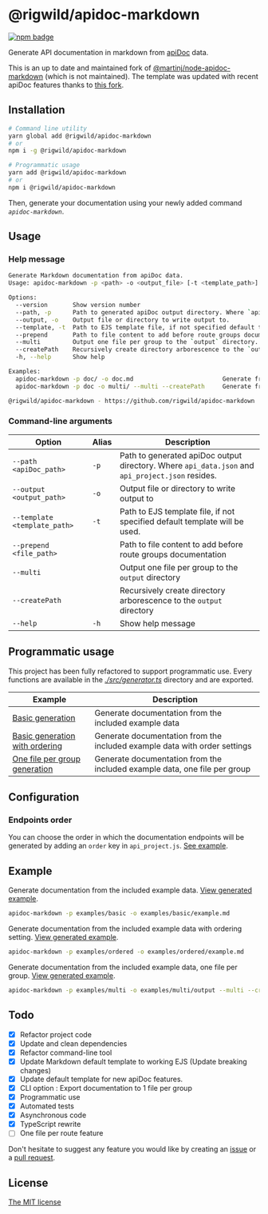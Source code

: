 # @rigwild/apidoc-markdown
[![npm badge](https://img.shields.io/npm/v/@rigwild/apidoc-markdown.svg?logo=npm)](https://www.npmjs.com/package/@rigwild/apidoc-markdown)

Generate API documentation in markdown from [apiDoc](https://github.com/apidoc/apidoc) data.

This is an up to date and maintained fork of [@martinj/node-apidoc-markdown](https://github.com/martinj/node-apidoc-markdown) (which is not maintained). The template was updated with recent apiDoc features thanks to [this fork](https://github.com/softdevstory/node-apidoc-markdown).

## Installation
```bash
# Command line utility
yarn global add @rigwild/apidoc-markdown
# or
npm i -g @rigwild/apidoc-markdown

# Programmatic usage
yarn add @rigwild/apidoc-markdown
# or
npm i @rigwild/apidoc-markdown
```
Then, generate your documentation using your newly added command *`apidoc-markdown`*.

## Usage
### Help message
```bash
Generate Markdown documentation from apiDoc data.
Usage: apidoc-markdown -p <path> -o <output_file> [-t <template_path>] [--multi] [--createPath] [--prepend <file_path>]

Options:
  --version       Show version number                                                                                                                [boolean]
  --path, -p      Path to generated apiDoc output directory. Where `api_data.json` and `api_project.json` resides.                         [string] [required]
  --output, -o    Output file or directory to write output to.                                                                             [string] [required]
  --template, -t  Path to EJS template file, if not specified default template will be used.                        [string] [default: "templates/default.md"]
  --prepend       Path to file content to add before route groups documentation.                                                                      [string]
  --multi         Output one file per group to the `output` directory.                                                              [boolean] [default: false]
  --createPath    Recursively create directory arborescence to the `output` directory.                                              [boolean] [default: false]
  -h, --help      Show help                                                                                                                          [boolean]

Examples:
  apidoc-markdown -p doc/ -o doc.md                         Generate from `doc/` apiDoc output to `./doc.md`
  apidoc-markdown -p doc -o multi/ --multi --createPath     Generate from `doc/` apiDoc output to `./multi/<group>.md`

@rigwild/apidoc-markdown - https://github.com/rigwild/apidoc-markdown
```

### Command-line arguments
| Option      | Alias         | Description |
| ----------- | ------------- | ----------- |
| `--path <apiDoc_path>` | `-p` | Path to generated apiDoc output directory. Where `api_data.json` and `api_project.json` resides. |
| `--output <output_path>` | `-o` | Output file or directory to write output to |
| `--template <template_path>` | `-t` | Path to EJS template file, if not specified default template will be used. |
| `--prepend <file_path>` |  | Path to file content to add before route groups documentation |
| `--multi` |  | Output one file per group to the `output` directory |
| `--createPath` |  | Recursively create directory arborescence to the `output` directory |
| `--help` | `-h` | Show help message |

## Programmatic usage
This project has been fully refactored to support programmatic use. Every functions are available in the *[./src/generator.ts](./generator.ts)* directory and are exported.

| Example | Description |
| ------- | ----------- |
| [Basic generation](./examples/basic/generate.js) | Generate documentation from the included example data |
| [Basic generation with ordering](./examples/ordered/generate.js) | Generate documentation from the included example data with order settings |
| [One file per group generation](./examples/multi/generate.js) | Generate documentation from the included example data, one file per group |

## Configuration
### Endpoints order
You can choose the order in which the documentation endpoints will be generated by adding an `order` key in `api_project.js`. [See example](./examples/ordered/api_project.json#L10-L17).

## Example
Generate documentation from the included example data. [View generated example](./examples/basic/example.md).
```bash
apidoc-markdown -p examples/basic -o examples/basic/example.md
```

Generate documentation from the included example data with ordering setting. [View generated example](./examples/ordered/example.md).
```bash
apidoc-markdown -p examples/ordered -o examples/ordered/example.md
```

Generate documentation from the included example data, one file per group. [View generated example](./examples/multi/output/).
```bash
apidoc-markdown -p examples/multi -o examples/multi/output --multi --createPath
```

## Todo
 - [x] Refactor project code
 - [x] Update and clean dependencies
 - [x] Refactor command-line tool
 - [x] Update Markdown default template to working EJS (Update breaking changes)
 - [x] Update default template for new apiDoc features.
 - [x] CLI option : Export documentation to 1 file per group
 - [x] Programmatic use
 - [x] Automated tests
 - [x] Asynchronous code
 - [x] TypeScript rewrite
 - [ ] One file per route feature

 Don't hesitate to suggest any feature you would like by creating an [issue](https://github.com/rigwild/apidoc-markdown/issues) or a [pull request](https://github.com/rigwild/apidoc-markdown/pulls).

## License
[The MIT license](./LICENSE)
